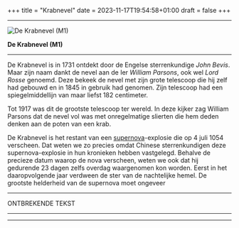 +++
title = "Krabnevel"
date = 2023-11-17T19:54:58+01:00
draft = false
+++

  -----------------------------------------------------------------------
  ![De Krabnevel (M1)](/krabnevel-modified.png	)
  
  **De Krabnevel (M1)**

  -----------------------------------------------------------------------

De Krabnevel is in 1731 ontdekt door de Engelse sterrenkundige *John
Bevis*. Maar zijn naam dankt de nevel aan de Ier *William Parsons*, ook
wel *Lord Rosse* genoemd. Deze bekeek de nevel met zijn grote telescoop
die hij zelf had gebouwd en in 1845 in gebruik had genomen. Zijn
telescoop had een spiegelmiddellijn van maar liefst 182 centimeter.

Tot 1917 was dit de grootste telescoop ter wereld. In deze kijker zag
William Parsons dat de nevel vol was met onregelmatige slierten die hem
deden denken aan de poten van een krab.

De Krabnevel is het restant van een
[supernova](/encyclopedie/supernova)-explosie die op 4 juli 1054 verscheen.
Dat weten we zo precies omdat Chinese sterrenkundigen deze
supernova-explosie in hun kronieken hebben vastgelegd. Behalve de
precieze datum waarop de nova verscheen, weten we ook dat hij gedurende
23 dagen zelfs overdag waargenomen kon worden. Eerst in het
daaropvolgende jaar verdween de ster van de nachtelijke hemel. De
grootste helderheid van de supernova moet ongeveer

***
ONTBREKENDE TEKST
***

---
